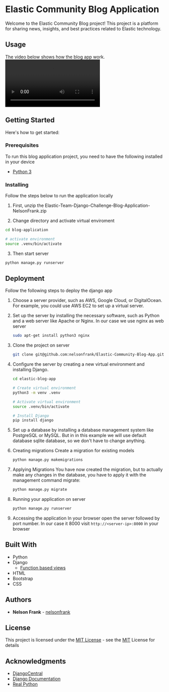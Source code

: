 # Elastic Community Blog Application

Welcome to the Elastic Community Blog project! This project is a platform for sharing news, insights, and best practices related to Elastic technology.

## Usage 
The video below shows how the blog app work.
<video src="./static/videos/demo.mp4" controls="controls" style="max-width: 730px;">
</video>

## Getting Started

 Here's how to get started:

### Prerequisites

To run this blog application project, you need to have the following installed in your device
- [Python 3](https://realpython.com/installing-python/)

### Installing

Follow the steps below to run the application locally

1. First, unzip the Elastic-Team-Django-Challenge-Blog-Application-NelsonFrank.zip

2. Change directory and activate virtual enviroment

```bash
cd blog-application

# activate environment
source .venv/bin/activate

```

3. Then start server 

```bash
python manage.py runserver
```




## Deployment

Follow the following steps to deploy the django app

1. Choose a server provider, such as AWS, Google Cloud, or DigitalOcean. For example, you could use AWS EC2 to set up a virtual server.

2. Set up the server by installing the necessary software, such as Python and a web server like Apache or Nginx. In our case we use nginx as web server

    ```bash
    sudo apt-get install python3 nginx
    ```
3. Clone the project on server

    ```bash
    git clone git@github.com:nelsonfrank/Elastic-Community-Blog-App.git elastic-blog-app
    ```
4. Configure the server by creating a new virtual environment and installing Django.

    ```bash
    cd elastic-blog-app

    # Create virtual environment
    python3 -m venv .venv

    # Activate virtual environment
    source .venv/bin/activate

    # Install Django
    pip install django
    ```

5. Set up a database by installing a database management system like PostgreSQL or MySQL. 
 But in in this example we will use default database sqlite database, so we don't have to change anything.

6. Creating migrations
Create a migration for existing models
    ```bash
    python manage.py makemigrations
    ```

7. Applying Migrations
You have now created the migration, but to actually make any changes in the database, you have to apply it with the management command migrate:

    ```bash
    python manage.py migrate
    ```


8. Running your application on server

    ```bash
    python manage.py runserver 
    ```

9. Accessing the application
  In your browser open the server followed by port number. In our case it 8000
  visit `http://<server-ip>:8000` in your browser

## Built With
- Python
- Django
    - [Function based views](https://www.geeksforgeeks.org/detail-view-function-based-views-django/)
- HTML
- Bootstrap
- CSS


## Authors

  - **Nelson Frank**  -
    [nelsonfrank](https://github.com/nelsonfrank)


## License

This project is licensed under the [MIT License](https://choosealicense.com/licenses/mit/) - see the [MIT](https://choosealicense.com/licenses/mit/) License for
details

## Acknowledgments

  - [DjangoCentral](https://djangocentral.com/building-a-blog-application-with-django/)
  - [Django Documentation](https://docs.djangoproject.com/en/4.2/)
  - [Real Python](https://realpython.com/get-started-with-django-1/)


